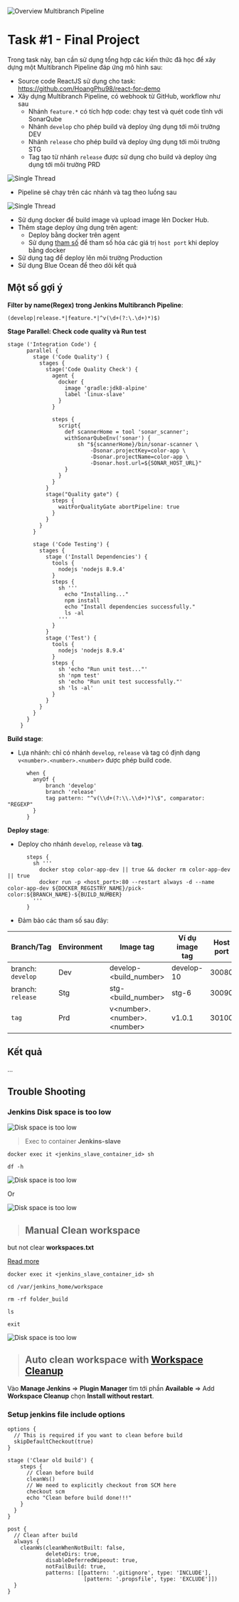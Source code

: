 ![Overview Multibranch Pipeline](./images/overview.JPG)  
  
# Task #1 - Final Project

Trong task này, bạn cần sử dụng tổng hợp các kiến thức đã học để xây dựng một Multibranch Pipeline đáp ứng mô hình sau:

- Source code ReactJS sử dụng cho task: <https://github.com/HoangPhu98/react-for-demo>
- Xây dựng Multibranch Pipeline, có webhook từ GitHub, workflow như sau
  - Nhánh `feature.*` có tích hợp code: chạy test và quét code tĩnh với SonarQube
  - Nhánh `develop` cho phép build và deploy ứng dụng tới môi trường DEV
  - Nhánh `release` cho phép build và deploy ứng dụng tới môi trường STG
  - Tag tạo từ nhánh `release` được sử dụng cho build và deploy ứng dụng tới môi trường PRD

![Single Thread](./images/workflow.png)

- Pipeline sẽ chạy trên các nhánh và tag theo luồng sau

![Single Thread](./images/single_thread.png)

- Sử dụng docker để build image và upload image lên Docker Hub.
- Thêm stage deploy ứng dụng trên agent:
  - Deploy bằng docker trên agent
  - Sử dụng [tham số](https://itnext.io/jenkins-tutorial-part-3-parameterized-pipeline-3898643ac6ad) để tham số hóa các giá trị `host port` khi deploy bằng docker
- Sử dụng tag để deploy lên môi trường Production
- Sử dụng Blue Ocean để theo dõi kết quả

## Một số gợi ý

**Filter by name(Regex) trong Jenkins Multibranch Pipeline**:

```config
(develop|release.*|feature.*|^v(\d+(?:\.\d+)*)$)
```

**Stage Parallel: Check code quality và Run test**

```config
stage ('Integration Code') {
      parallel {
        stage ('Code Quality') {
          stages {
            stage('Code Quality Check') {
              agent {
                docker {
                  image 'gradle:jdk8-alpine'
                  label 'linux-slave'
                }
              }

              steps {
                script{
                  def scannerHome = tool 'sonar_scanner';
                  withSonarQubeEnv('sonar') {
                      sh "${scannerHome}/bin/sonar-scanner \
                          -Dsonar.projectKey=color-app \
                          -Dsonar.projectName=color-app \
                          -Dsonar.host.url=${SONAR_HOST_URL}"
                  }
                }
              }
            }
            stage("Quality gate") {
              steps {
                waitForQualityGate abortPipeline: true
              }
            }
          }
        }

        stage ('Code Testing') {
          stages {
            stage ('Install Dependencies') {
              tools {
                nodejs 'nodejs 8.9.4'
              }
              steps {
                sh '''
                  echo "Installing..."
                  npm install
                  echo "Install dependencies successfully."
                  ls -al
                '''
              }
            }
            stage ('Test') {
              tools {
                nodejs 'nodejs 8.9.4'
              }
              steps {
                sh 'echo "Run unit test..."'
                sh 'npm test'
                sh 'echo "Run unit test successfully."'
                sh 'ls -al'
              }
            }
          }
        }
      }
    }
```

**Build stage**:

- Lựa nhánh: chỉ có nhánh `develop`, `release` và tag có định dạng `v<number>.<number>.<number>` được phép build code.

```config
      when {
        anyOf {
            branch 'develop'
            branch 'release'
            tag pattern: "^v(\\d+(?:\\.\\d+)*)\$", comparator: "REGEXP"
        }
      }
```

**Deploy stage**:

- Deploy cho nhánh `develop`, `release` và **tag**.

```config
      steps {
        sh '''
          docker stop color-app-dev || true && docker rm color-app-dev || true
          docker run -p <host_port>:80 --restart always -d --name color-app-dev ${DOCKER_REGISTRY_NAME}/pick-color:${BRANCH_NAME}-${BUILD_NUMBER} 
        '''
      }
```

- Đảm bảo các tham số sau đây:

| Branch/Tag        | Environment | Image tag                      | Ví dụ image tag | Host port  |
|-------------------|-------------|--------------------------------|-----------------|------------|
| branch: `develop` | Dev         | develop-<build_number>         | develop-10      | 30080      |
| branch: `release` | Stg         | stg-<build_number>             | stg-6           | 30090      |
| `tag`             | Prd         | v\<number>.\<number>.\<number> | v1.0.1          | 30100      |

## Kết quả

...

## Trouble Shooting

### Jenkins **Disk space is too low**

![Disk space is too low](./images/disk_space_low.jpg)

> Exec to container **Jenkins-slave**

```
docker exec it <jenkins_slave_container_id> sh

df -h
```

![Disk space is too low](./images/disk_space_low_2.jpg)

Or

![Disk space is too low](./images/disk_space_low_4.jpg)

> ## Manual Clean workspace

but not clear **workspaces.txt**

[Read more](https://stackoverflow.com/questions/10325982/how-to-solve-jenkins-disk-space-is-too-low-issue/42220105#42220105)

```
docker exec it <jenkins_slave_container_id> sh

cd /var/jenkins_home/workspace

rm -rf folder_build

ls

exit
```

![Disk space is too low](./images/disk_space_low_3.jpg)

> ## Auto clean workspace with [Workspace Cleanup](https://plugins.jenkins.io/ws-cleanup/)

Vào  **Manage Jenkins** => **Plugin Manager**  tìm tới phần **Available** => Add **Workspace Cleanup** chọn **Install without restart**.

### Setup jenkins file include options

```
options {
  // This is required if you want to clean before build
  skipDefaultCheckout(true)
}
```

```
stage ('Clear old build') {
    steps {
      // Clean before build
      cleanWs()
      // We need to explicitly checkout from SCM here
      checkout scm
      echo "Clean before build done!!!"
    }
  }
}
```

```
post {
  // Clean after build
  always {
    cleanWs(cleanWhenNotBuilt: false,
            deleteDirs: true,
            disableDeferredWipeout: true,
            notFailBuild: true,
            patterns: [[pattern: '.gitignore', type: 'INCLUDE'],
                        [pattern: '.propsfile', type: 'EXCLUDE']])
  }
}
```
